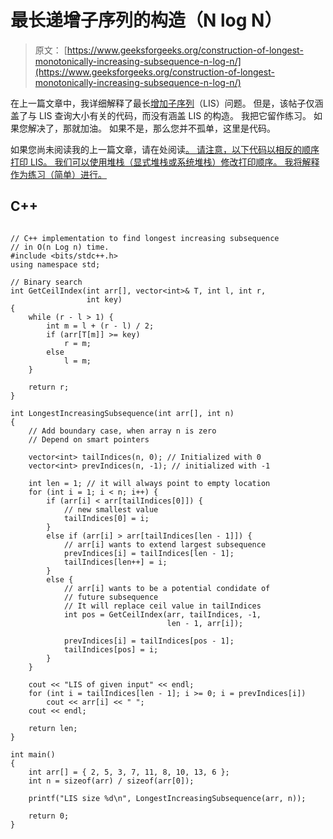 # 最长递增子序列的构造（N log N）

> 原文： [https://www.geeksforgeeks.org/construction-of-longest-monotonically-increasing-subsequence-n-log-n/](https://www.geeksforgeeks.org/construction-of-longest-monotonically-increasing-subsequence-n-log-n/)

在上一篇文章中，我详细解释了最长[增加子序列](https://www.geeksforgeeks.org/longest-monotonically-increasing-subsequence-size-n-log-n/)（LIS）问题。 但是，该帖子仅涵盖了与 LIS 查询大小有关的代码，而没有涵盖 LIS 的构造。 我把它留作练习。 如果您解决了，那就加油。 如果不是，那么您并不孤单，这里是代码。

如果您尚未阅读我的上一篇文章，请在处阅读[。 请注意，以下代码以相反的顺序打印 LIS。 我们可以使用堆栈（显式堆栈或系统堆栈）修改打印顺序。 我将解释作为练习（简单）进行。](https://www.geeksforgeeks.org/longest-monotonically-increasing-subsequence-size-n-log-n/) 

## C++ 

```

// C++ implementation to find longest increasing subsequence 
// in O(n Log n) time. 
#include <bits/stdc++.h> 
using namespace std; 

// Binary search 
int GetCeilIndex(int arr[], vector<int>& T, int l, int r, 
                 int key) 
{ 
    while (r - l > 1) { 
        int m = l + (r - l) / 2; 
        if (arr[T[m]] >= key) 
            r = m; 
        else
            l = m; 
    } 

    return r; 
} 

int LongestIncreasingSubsequence(int arr[], int n) 
{ 
    // Add boundary case, when array n is zero 
    // Depend on smart pointers 

    vector<int> tailIndices(n, 0); // Initialized with 0 
    vector<int> prevIndices(n, -1); // initialized with -1 

    int len = 1; // it will always point to empty location 
    for (int i = 1; i < n; i++) { 
        if (arr[i] < arr[tailIndices[0]]) { 
            // new smallest value 
            tailIndices[0] = i; 
        } 
        else if (arr[i] > arr[tailIndices[len - 1]]) { 
            // arr[i] wants to extend largest subsequence 
            prevIndices[i] = tailIndices[len - 1]; 
            tailIndices[len++] = i; 
        } 
        else { 
            // arr[i] wants to be a potential condidate of 
            // future subsequence 
            // It will replace ceil value in tailIndices 
            int pos = GetCeilIndex(arr, tailIndices, -1, 
                                   len - 1, arr[i]); 

            prevIndices[i] = tailIndices[pos - 1]; 
            tailIndices[pos] = i; 
        } 
    } 

    cout << "LIS of given input" << endl; 
    for (int i = tailIndices[len - 1]; i >= 0; i = prevIndices[i]) 
        cout << arr[i] << " "; 
    cout << endl; 

    return len; 
} 

int main() 
{ 
    int arr[] = { 2, 5, 3, 7, 11, 8, 10, 13, 6 }; 
    int n = sizeof(arr) / sizeof(arr[0]); 

    printf("LIS size %d\n", LongestIncreasingSubsequence(arr, n)); 

    return 0; 
} 

```